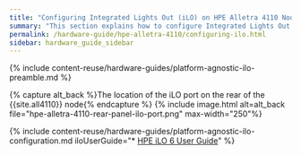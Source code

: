 ```yaml
---
title: "Configuring Integrated Lights Out (iLO) on HPE Alletra 4110 Nodes"
summary: "This section explains how to configure Integrated Lights Out (iLO) on HPE Alletra 4110 nodes."
permalink: /hardware-guide/hpe-alletra-4110/configuring-ilo.html
sidebar: hardware_guide_sidebar
---
```


{% include content-reuse/hardware-guides/platform-agnostic-ilo-preamble.md %}

{% capture alt_back %}The location of the iLO port on the rear of the {{site.all4110}} node{% endcapture %}
{% include image.html alt=alt_back file="hpe-alletra-4110-rear-panel-ilo-port.png" max-width="250"%}

{% include content-reuse/hardware-guides/platform-agnostic-ilo-configuration.md iloUserGuide="* [HPE iLO 6 User Guide](https://support.hpe.com/hpesc/public/docDisplay?docId=sd00002007en_us)" %}
